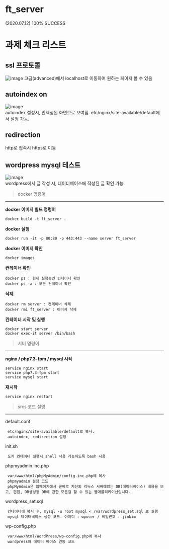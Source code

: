 # ft_server  
(2020.07.12) 100% SUCCESS

과제 체크 리스트  
=====================  
ssl 프로토콜
---------------------
![image](https://user-images.githubusercontent.com/50227394/87241479-968cc800-c45e-11ea-9f67-76dc8f74f7ce.png)
고급(advanced)에서 localhost로 이동하여 원하는 페이지 볼 수 있음

autoindex on
---------------------
![image](https://user-images.githubusercontent.com/50227394/87241395-b4a5f880-c45d-11ea-9df3-e2d01b770f47.png)  
autoindex 설정시, 인덱싱된 화면으로 보여짐. etc/nginx/site-available/default에서 설정 가능.  

redirection  
---------------------
http로 접속시 https로 이동  

wordpress mysql 테스트  
----------------------
![image](https://user-images.githubusercontent.com/50227394/87241572-7f9aa580-c45f-11ea-8b45-e32cb1d01a1e.png)  
wordpress에서 글 작성 시, 데이터베이스에 작성된 글 확인 가능.  


> docker 명령어
----------------------
**docker 이미지 빌드 명령어**

    docker build -t ft_server .  

**docker 실행**  

    docker run -it -p 80:80 -p 443:443 --name server ft_server  
    
**docker 이미지 확인**  

    docker images  
    
**컨테이너 확인**  

    docker ps : 현재 실행중인 컨테이너 확인  
    docker ps -a : 모든 컨테이너 확인  
    
**삭제**  

    docker rm server : 컨테이너 삭제  
    docker rmi ft_server : 이미지 삭제  
    
**컨테이너 시작 및 실행**  

    docker start server  
    docker exec-it server /bin/bash  


> 서버 명령어
--------------------
**nginx / php7.3-fpm / mysql 시작**  

    service nginx start  
    service php7.3-fpm start  
    service mysql start  
    
**재시작**  

    service nginx restart  


> srcs 코드 설명
---------------------
default.conf  

     etc/nginx/site-available/default로 복사.  
     autoindex, redirection 설정  
     
init.sh  

     도커 컨테이너 실행시 shell 사용 가능하도록 bash 사용  

phpmyadmin.inc.php  

     var/www/html/phpMyAdmin/config.inc.php에 복사  
     phpmyadmin 설정 코드  
     phpMyAdmin은 웹페이지에서 곧바로 자신의 리눅스 서버에있는 DB(데이터베이스) 내용을 보고, 편집, DB생성등 DB에 관한 모든걸 할 수 있는 웹애플리케이션입니다.  
 
wordpress_set.sql  

     컨테이너에 복사 후, mysql -u root mysql < /var/wordpress_set.sql 로 실행  
     mysql 데이터베이스 생성 코드. 아이디 : wpuser / 비밀번호 : jinkim  
 
 wp-config.php  
     
     var/www/html/WordPress/wp-config.php에 복사
     wordpress와 데이터 베이스 연동 코드  

